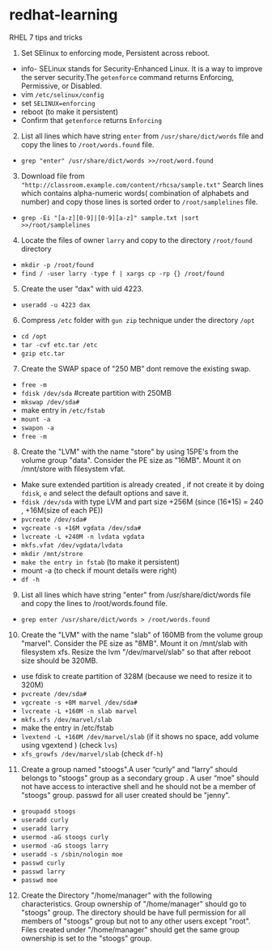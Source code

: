 # redhat-learning
RHEL 7 tips and tricks

1. Set SElinux to enforcing mode, Persistent across reboot.
  * info- SELinux stands for Security-Enhanced Linux. It is a way to improve the server security.The `getenforce` command returns Enforcing, Permissive, or Disabled.
  * vim `/etc/selinux/config`
  * set `SELINUX=enforcing`
  * reboot (to make it persistent)
  * Confirm that `getenforce` returns `Enforcing`
  
  2. List all lines which have string `enter` from `/usr/share/dict/words` file and copy the lines to `/root/words.found` file.
  * `grep "enter" /usr/share/dict/words >>/root/word.found`
  
  3. Download file from `"http://classroom.example.com/content/rhcsa/sample.txt"` Search lines which contains alpha-numeric words( combination of alphabets and number) and copy those lines is sorted order to `/root/samplelines` file.
  * `grep -Ei "[a-z][0-9]|[0-9][a-z]" sample.txt |sort >>/root/samplelines`
  
  4. Locate the files of owner `larry` and copy to the directory `/root/found` directory
* `mkdir -p /root/found`
* `find / -user larry -type f | xargs cp -rp {} /root/found`

5. Create the user "dax" with uid 4223.
* `useradd -u 4223 dax`

6. Compress `/etc` folder with `gun zip` technique under the directory `/opt`
* `cd /opt`
* `tar -cvf etc.tar /etc`
* `gzip etc.tar`

7. Create the SWAP space of "250 MB” dont remove the existing swap.
* `free -m`
* `fdisk /dev/sda` #create partition with 250MB
* `mkswap /dev/sda#`
* make entry in `/etc/fstab` 
* `mount -a`
* `swapon -a`
* `free -m`

8. Create the "LVM" with the name "store" by using 15PE's from the volume group "data". Consider the PE size as "16MB". Mount it on /mnt/store with filesystem vfat.
* Make sure extended partition is already created , if not create it by doing `fdisk`, `e` and select the default options and save it.
* `fdisk /dev/sda` with type LVM and part size +256M (since (16*15) = 240 , +16M(size of each PE))
* `pvcreate /dev/sda#`
* `vgcreate -s +16M vgdata /dev/sda#`
* `lvcreate -L +240M -n lvdata vgdata`
* `mkfs.vfat /dev/vgdata/lvdata`
* `mkdir /mnt/strore`
* `make the entry in fstab` (to make it persistent)
* mount -a (to check if mount details were right)
* `df -h` 

9. List all lines which have string "enter" from /usr/share/dict/words file and copy the lines to /root/words.found file.
* `grep enter /usr/share/dict/words > /root/words.found`

10. Create the "LVM" with the name "slab" of 160MB from the volume group "marvel". Consider the PE size as "8MB". Mount it on /mnt/slab with filesystem xfs. Resize the lvm "/dev/marvel/slab" so that after reboot size should be 320MB.
* use fdisk to create partition of 328M (because we need to resize it to 320M)
* `pvcreate /dev/sda#`
* `vgcreate -s +8M marvel /dev/sda#`
* `lvcreate -L +160M -n slab marvel`
* `mkfs.xfs /dev/marvel/slab`
* make the entry in /etc/fstab
* `lvextend -L +160M /dev/marvel/slab` (if it shows no space, add volume using vgextend ) (check `lvs`)
* `xfs_growfs /dev/marvel/slab` (check `df-h`)

11. Create a group named "stoogs".A user “curly” and “larry” should belongs to "stoogs" group as a secondary group . A user “moe” should not have access to interactive shell and he should not be a member of "stoogs" group. passwd for all user created should be "jenny".
* `groupadd stoogs`
* `useradd curly`
* `useradd larry`
* `usermod -aG stoogs curly`
* `usermod -aG stoogs larry`
* `useradd -s /sbin/nologin moe`
* `passwd curly`
* `passwd larry`
* `passwd moe`

12. Create the Directory "/home/manager" with the following characteristics. Group ownership of "/home/manager" should go to "stoogs" group. The directory should be have full permission for all members of "stoogs" group but not to any other users except "root". Files created under "/home/manager" should get the same group ownership is set to the "stoogs" group.

